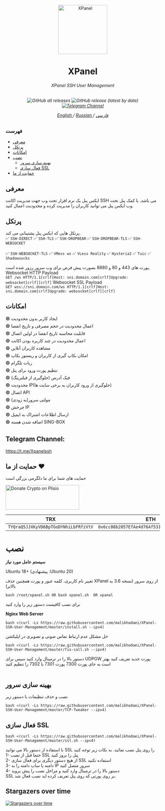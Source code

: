<p align="center">
<picture>
<img width="160" height="160"  alt="XPanel" src="https://raw.githubusercontent.com/xpanel-cp/XPanel-SSH-User-Management/master/xlogo.png">
</picture>
  </p> 
<h1 align="center"/>XPanel</h1>
<h6 align="center">XPanel SSH User Management<h6>
<p align="center">
<img alt="GitHub all releases" src="https://img.shields.io/github/downloads/xpanel-cp/XPanel-SSH-User-Management/total">
<img alt="GitHub release (latest by date)" src="https://img.shields.io/github/v/release/xpanel-cp/XPanel-SSH-User-Management">
<a href="https://t.me/Xpanelssh" target="_blank">
<img alt="Telegram Channel" src="https://img.shields.io/endpoint?label=Channel&style=flat-square&url=https%3A%2F%2Ftg.sumanjay.workers.dev%2FXpanelssh&color=blue">
</a>
</p>
 
<p align="center">
	<a href="./README-EN.md">
	English
	</a>
	/
	<a href="./README-RU.md">
	Russian
	</a>
	/
	<a href="./README.md">
	فارسی
	</a>
</p>


### فهرست
- [معرفی](#معرفی)<br>
- [پرتکل](#پرتکل-)<br>
- [امکانات](#امکانات)<br>
- [نصب](#نصب) <br>
  - [بهینه سازی سرور](#بهینه-سازی-سرور)<br>
  - [فعال سازی SSL](#فعال-سازی-ssl)<br>
- [حمایت از ما](#حمایت-از-ما-hearts)<br>
 
## معرفی <br>
ایکس پنل یک نرم افزار تحت وب جهت مدیریت اکانت SSH می باشد. با کمک پنل تحت وب ایکس پنل می توانید کاربران را مدیریت کرده و محدودیت اعمال کنید.

## پرتکل <br>
پرتکل هایی که ایکس پنل پشتیبانی می کند.<br>
:white_check_mark:  `SSH-DIRECT`  :white_check_mark:  `SSH-TLS` :white_check_mark:  `SSH-DROPBEAR`  :white_check_mark:  `SSH-DROPBEAR-TLS` :white_check_mark:  `SSH-WEBSOCKET` <br>  
:white_check_mark:  `SSH-WEBSOCKET-TLS` :white_check_mark:  `VMess ws`  :white_check_mark:  `VLess Reality` :white_check_mark:  `Hysteria2`  :white_check_mark:  `Tuic`  :white_check_mark:  `Shadowsocks`

پورت های 443 و 80 و 8880 بصورت پیش فرض برای وب سرور رزور شده است. <br>
Websocket HTTP Payload<br>
`GET /ws HTTP/1.1[crlf]Host: sni.domain.com[crlf]Upgrade: websocket[crlf][crlf]` 
Websocket SSL Payload<br>
`GET wss://sni.domain.com/ws HTTP/1.1[crlf]Host: sni.domain.com[crlf]Upgrade: websocket[crlf][crlf]` <br>

## امکانات <br>
:green_circle: ایجاد کاربر بدون محدودیت <br>
:green_circle: اعمال محدودیت در حجم مصرفی و تاریخ انقضا<br>
:green_circle: قابلیت محاسبه تاریخ انقضا در اولین اتصال<br>
:green_circle: اعمال محدودیت در چند کاربره بودن اکانت<br>
:green_circle: مشاهده کاربران آنلاین<br>
:green_circle: امکان بکاپ گیری از کاربران و ریستور بکاپ<br>
:green_circle: ربات تلگرام <br>
:green_circle: تنظیم پورت ورود برای پنل<br>
:green_circle: فیک آدرس (جلوگیری از فیلترینگ) <br>
:green_circle: محدودیت IP(جلوگیری از ورود کاربران به برخی سایت ها)<br>
:green_circle: اتصال API<br>
:green_circle: مولتی سرور(به زودی) <br>
:green_circle: چرخش IP <br>
:green_circle: ارسال اطلاعات اشتراک به ایمیل <br>
:green_circle: اضافه شدن هسته SING-BOX <br>

## Telegram Channel:
https://t.me/Xpanelssh

## حمایت از ما :hearts:
حمایت های شما برای ما دلگرمی بزرگی است<br> 
<p align="left">
<a href="https://plisio.net/donate/KL6W5z8k" target="_blank"><img src="https://plisio.net/img/donate/donate_light_icons_mono.png" alt="Donate Crypto on Plisio" width="240" height="80" /></a><br>
	
|                    TRX                   |                       ETH                         |                    Litecoin                       |
| ---------------------------------------- |:-------------------------------------------------:| -------------------------------------------------:|
| ```TYQraQ5JJXKyVD6BpTGoDYNhiLbFRfzVtV``` |  ```0x6cc08b2057EfAe4d76Af531e145DeEd4B73c9D7e``` | ```ltc1q6gq4espx74lp6jvhmr0jmxlu4al0uwemmzwdv4``` |	

</p>	

# نصب


**سیستم عامل مورد نیاز**

Ubuntu 18+ (پیشنهادی :Ubuntu 20)<br>

تغییر نام کاربری، کلمه عبور و پورت همچنین حذف XPanel از روی سرور (نسخه 3.6 به بالاتر)
```
bash /root/xpanel.sh OR bash xpanel.sh  OR xpanel
```
برای نصب کافیست دستور زیر را وارد کنید<br>

**Nginx Web Server**

```
bash <(curl -Ls https://raw.githubusercontent.com/malikhodaei/XPanel-SSH-User-Management/master/install.sh --ipv4)
```

حل مشکل عدم ارتباط  تماس صوتی و تصویری در اپلیکشن
```
bash <(curl -Ls https://raw.githubusercontent.com/malikhodaei/XPanel-SSH-User-Management/master/fix-call.sh --ipv4)
```
دستور بالا را در ترمینال وارد کنید سپس برای UDPGW پورت جدید تعریف کنید بهتر است به جای پورت 7300 پورت 7301 یا 7302 را تنظیم کنید
<br>
<br>

## بهینه سازی سرور
نصب و حذف تنظیمات با دستور زیر 
```
bash <(curl -Ls https://raw.githubusercontent.com/malikhodaei/XPanel-SSH-User-Management/master/TCP-Tweaker --ipv4)
```
## فعال سازی SSL
```
bash <(curl -Ls https://raw.githubusercontent.com/malikhodaei/XPanel-SSH-User-Management/master/ssl.sh --ipv4)
```
با استفاده از دستور بالا می توانید SSL را روی پنل نصب نمائید. به نکات زیر توجه کنید <br>
1- حتما قبل از نصب SSL پنل را بروز کنید<br>
2- از هیچ دستور دیگری برای فعال سازی SSL استفاده نکنید<br>
3- دامنه یا ساب دامنه را به IP سرور متصل کنید <br>
4- دستور بالا را در ترمینال وارد کنید و مراحل نصب را پیش بروید<br>
SSL بر روی پورتی که روی پنل تعریف کرده اید نصب فعال شد. <br>



## Stargazers over time

[![Stargazers over time](https://starchart.cc/xpanel-cp/XPanel-SSH-User-Management.svg)](https://starchart.cc/xpanel-cp/XPanel-SSH-User-Management)


